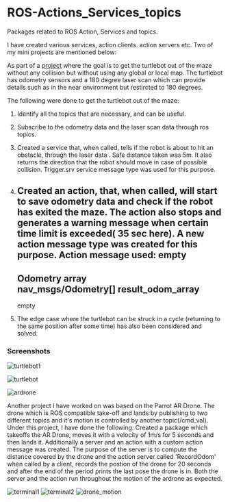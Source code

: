 # ROS-Actions_Services_topics
Packages related to ROS Action, Services and topics.

I have created various services, action clients. action servers etc. Two of my mini projects are mentioned below:

As part of a [project](https://rds.theconstructsim.com/tc_projects/use_project_share_link/4bcc0470-4192-4649-b354-8cfdd450ae8f?utm_source=books&utm_medium=basics&utm_campaign=turtle)
where the goal is to get the turtlebot out of the maze without any collision but without using any global or local map. 
The turtlebot has odometry sensors and a 180 degree laser scan which can provide details such as in the near environment
but restircted to 180 degrees.

The following were done to get the turtlebot out of the maze:
1. Identify all the topics that are necessary, and can be useful.
2. Subscribe to the odometry data and the laser scan data through ros topics.
3. Created a service that, when called, tells if the robot is about to hit an obstacle, through the laser data .
   Safe distance taken was 5m. It also returns the direction that the robot should move in case of possible collision. 
   Trigger.srv service message type was used for this purpose.
4. Created an action, that, when called, will start to save odometry data and check if the robot has exited the maze. The        action also stops and generates a warning message when certain time limit is exceeded( 35 sec here). 
   A new action message type was created for this purpose. 
   Action message used:
   empty                
   ---                             
   Odometry array             
   nav_msgs/Odometry[] result_odom_array                
   ---                             
   empty

5. The edge case where the turtlebot can be struck in a cycle (returning to the same position after some time) has also been    considered and solved.
   


### Screenshots
![turtlebot1](https://user-images.githubusercontent.com/56476887/85292699-f0325000-b4b9-11ea-9b09-855d5650c013.png)

![turtlebot](https://user-images.githubusercontent.com/56476887/85299116-7d79a280-b4c2-11ea-875e-11e3050c13fd.gif)



![ardrone](https://user-images.githubusercontent.com/56476887/85292666-e3156100-b4b9-11ea-9258-681043405400.png)


Another project I have worked on was based on the Parrot AR Drone. The drone which is ROS compatible take-off and lands by publishing to two different topics and it's motion is controlled by another topic(/cmd_val). 
Under this project, I have done the following:
Created a package which takeoffs the AR Drone, moves it with a velocity of 1m/s for 5 seconds and then lands it. Additionally a server and an action with a custom action message was created. The purpose of the server is to compute the distance covered by the drone and the action server called 'RecordOdom' when called by a client, records the postion of the drone for 20 seconds and after the end of the period prints the last pose the drone is in. Both the server and the action run throughout the motion of the ardrone as expected.

![terminal1](https://user-images.githubusercontent.com/56476887/85295889-312c6380-b4be-11ea-8f8f-2facc109545f.png)
![terminal2](https://user-images.githubusercontent.com/56476887/85295886-2ffb3680-b4be-11ea-990f-67820ab27da6.png)
![drone_motion](https://user-images.githubusercontent.com/56476887/85292688-e9a3d880-b4b9-11ea-9569-3fb1026796e2.gif)
